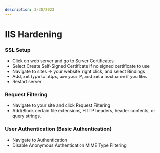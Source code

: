 ```yaml
---
description: 3/30/2023
---
```


# IIS Hardening

### SSL Setup

* Click on web server and go to Server Certificates
* Select Create Self-Signed Certificate if no signed certificate to use
* Navigate to sites -> your website, right click, and select Bindings
* Add, set type to https, use your IP, and set a hostname if you like.
* Restart server

### Request Filtering

* Navigate to your site and click Request Filtering
* Add/Block certain file extensions, HTTP headers, header contents, or query strings.

### User Authentication (Basic Authentication)

* Navigate to Authentication
* Disable Anonymous Authentication MIME Type Filtering
